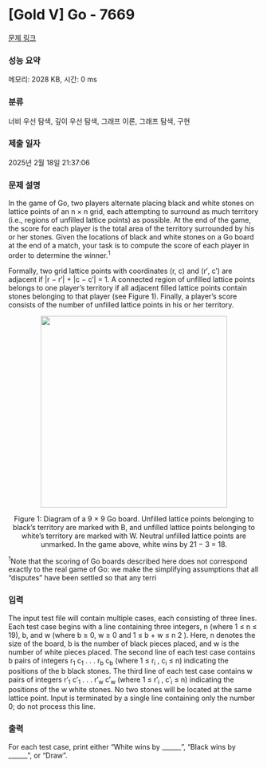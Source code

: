 # [Gold V] Go - 7669 

[문제 링크](https://www.acmicpc.net/problem/7669) 

### 성능 요약

메모리: 2028 KB, 시간: 0 ms

### 분류

너비 우선 탐색, 깊이 우선 탐색, 그래프 이론, 그래프 탐색, 구현

### 제출 일자

2025년 2월 18일 21:37:06

### 문제 설명

<p>In the game of Go, two players alternate placing black and white stones on lattice points of an n × n grid, each attempting to surround as much territory (i.e., regions of unfilled lattice points) as possible. At the end of the game, the score for each player is the total area of the territory surrounded by his or her stones. Given the locations of black and white stones on a Go board at the end of a match, your task is to compute the score of each player in order to determine the winner.<sup>1</sup></p>

<p>Formally, two grid lattice points with coordinates (r, c) and (r′, c′) are adjacent if |r − r′| + |c − c′| = 1. A connected region of unfilled lattice points belongs to one player’s territory if all adjacent filled lattice points contain stones belonging to that player (see Figure 1). Finally, a player’s score consists of the number of unfilled lattice points in his or her territory.</p>

<p style="text-align: center;"><img alt="" src="https://onlinejudgeimages.s3-ap-northeast-1.amazonaws.com/problem/7669/1.png" style="height:384px; width:374px"></p>

<p style="text-align: center;">Figure 1: Diagram of a 9 × 9 Go board. Unfilled lattice points belonging to black’s territory are marked with B, and unfilled lattice points belonging to white’s territory are marked with W. Neutral unfilled lattice points are unmarked. In the game above, white wins by 21 − 3 = 18.</p>

<p><sup>1</sup>Note that the scoring of Go boards described here does not correspond exactly to the real game of Go: we make the simplifying assumptions that all “disputes” have been settled so that any terri</p>

### 입력 

 <p>The input test file will contain multiple cases, each consisting of three lines. Each test case begins with a line containing three integers, n (where 1 ≤ n ≤ 19), b, and w (where b ≥ 0, w ≥ 0 and 1 ≤ b + w ≤ n 2 ). Here, n denotes the size of the board, b is the number of black pieces placed, and w is the number of white pieces placed. The second line of each test case contains b pairs of integers r<sub>1</sub> c<sub>1</sub> . . . r<sub>b</sub> c<sub>b</sub> (where 1 ≤ r<sub>i</sub> , c<sub>i</sub> ≤ n) indicating the positions of the b black stones. The third line of each test case contains w pairs of integers r′<sub>1</sub> c′<sub>1</sub> . . . r′<sub>w</sub> c′<sub>w</sub> (where 1 ≤ r′<sub>i</sub> , c′<sub>i</sub> ≤ n) indicating the positions of the w white stones. No two stones will be located at the same lattice point. Input is terminated by a single line containing only the number 0; do not process this line.</p>

### 출력 

 <p>For each test case, print either “White wins by ______”, “Black wins by ______”, or “Draw”.</p>

